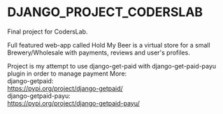# DJANGO_PROJECT_CODERSLAB
Final project for CodersLab. 

Full featured web-app called Hold My Beer is a virtual store for a small Brewery/Wholesale with payments, reviews and user's profiles. 

Project is my attempt to use django-get-paid with django-get-paid-payu plugin in order to manage payment 
More:<br>
django-getpaid:<br>
https://pypi.org/project/django-getpaid/ <br>
django-getpaid-payu: <br>
https://pypi.org/project/django-getpaid-payu/ <br>
